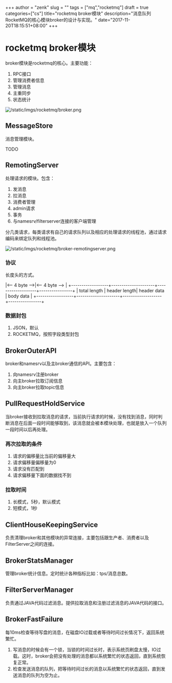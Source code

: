 +++
author = "zenk"
slug = ""
tags = ["mq","rocketmq"]
draft = true
categories=["cs"]
title="rocketmq broker模块"
description="消息队列RocketMQ的核心模块broker的设计与实现。"
date="2017-11-20T18:15:51+08:00"
+++

# rocketmq broker模块

broker模块是rocketmq的核心。主要功能：

1. RPC接口
2. 管理消费者信息
3. 管理消息
4. 主重同步
5. 状态统计

![/static/imgs/rocketmq/broker.png]()

## MessageStore

消息管理模块。

TODO

## RemotingServer

处理请求的模块。包含：

1. 发消息
2. 拉消息
3. 消费者管理
4. admin请求
5. 事务
6. 与namesrv/filterserver连接的客户端管理

分几类请求，每类请求有自己的请求队列以及相应的处理请求的线程池，通过请求编码来绑定队列和线程池。

![/static/imgs/rocketmq/broker-remotingserver.png]()

### 协议

长度头的方式。

|<-- 4 byte -->|<--  4 byte -->   |
+------------------+---------------------+-------------------+----------------+
| total length | header length| header data | body data |
+------------------+---------------------+-------------------+----------------+

### 数据封包

1. JSON，默认
2. ROCKETMQ，按照字段类型封包

## BrokerOuterAPI

broker和namesrv以及主broker通信的API。主要包含：

1. 向namesrv注册broker
2. 向主broker拉取订阅信息
3. 向主broker拉取topic信息

## PullRequestHoldService

当broker接收到拉取消息的请求，当前执行请求的时候，没有找到消息，同时判断消息在后面一段时间能够取到，该消息就会被本模块处理，也就是放入一个队列一段时间以后再处理。

### 再次拉取的条件

1. 请求的偏移量比当前的偏移量大
2. 请求偏移量偏移量为0
3. 请求没有匹配到
4. 请求偏移量下面的数据找不到

### 拉取时间

1. 长模式，5秒，默认模式
2. 短模式，1秒

## ClientHouseKeepingService

负责清理broker和其他模块的异常连接，主要包括跟生产者、消费者以及FilterServer之间的连接。

## BrokerStatsManager

管理broker统计信息。定时统计各种指标比如：tps/消息总数。

## FilterServerManager

负责通过JAVA代码过滤消息。提供拉取消息和注册过滤消息的JAVA代码的接口。

## BrokerFastFailure

每10ms检查等待写盘的消息，在磁盘IO过载或者等待时间过长情况下，返回系统繁忙。

1. 写消息的时候会有一个锁，当锁的时间过长时，表示系统页刷盘太慢，IO过载。这时，broker会把没有处理的消息都以系统繁忙的状态返回，直到系统恢复正常。
2. 检查发送消息的队列，把等待时间过长的消息以系统繁忙的状态返回，直到发送消息的队列为空为止。